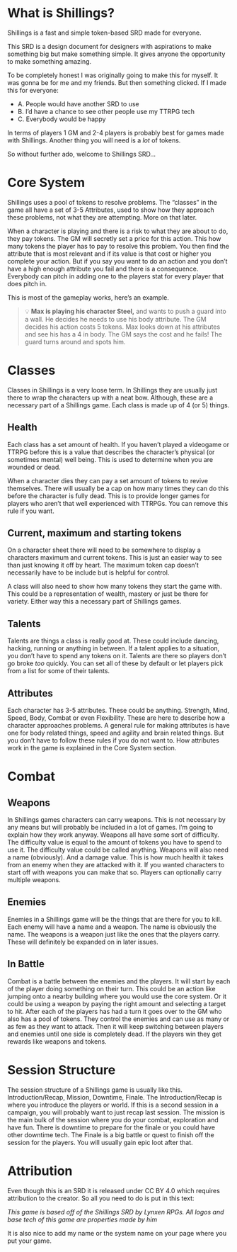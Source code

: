 # What is Shillings?

Shillings is a fast and simple token-based SRD made for everyone.

This SRD is a design document for designers with aspirations to make something big but make something simple. It gives anyone the opportunity to make something amazing.

To be completely honest I was originally going to make this for myself. It was gonna be for me and my friends. But then something clicked. If I made this for everyone:

- A. People would have another SRD to use
- B. I’d have a chance to see other people use my TTRPG tech
- C. Everybody would be happy

In terms of players 1 GM and 2-4 players is probably best for games made with Shillings. Another thing you will need is a _lot_ of tokens.

So without further ado, welcome to Shillings SRD...

# Core System

Shillings uses a pool of tokens to resolve problems. The “classes” in the game all have a set of 3-5 Attributes, used to show how they approach these problems, not what they are attempting. More on that later.

When a character is playing and there is a risk to what they are about to do, they pay tokens. The GM will secretly set a price for this action. This how many tokens the player has to pay to resolve this problem. You then find the attribute that is most relevant and if its value is that cost or higher you complete your action. But if you say you want to do an action and you don’t have a high enough attribute you fail and there is a consequence. Everybody can pitch in adding one to the players stat for every player that does pitch in.

This is most of the gameplay works, here’s an example.


> 💡 **Max is playing his character Steel,** and wants to push a guard into a wall. He decides he needs to use his body attribute. The GM decides his action costs 5 tokens. Max looks down at his attributes and see his has a 4 in body. The GM says the cost and he fails! The guard turns around and spots him.


# Classes

Classes in Shillings is a very loose term. In Shillings they are usually just there to wrap the characters up with a neat bow. Although, these are a necessary part of a Shillings game. Each class is made up of 4 (or 5) things.

## Health

Each class has a set amount of health. If you haven’t played a videogame or TTRPG before this is a value that describes the character’s physical (or sometimes mental) well being. This is used to determine when you are wounded or dead.

When a character dies they can pay a set amount of tokens to revive themselves. There will usually be a cap on how many times they can do this before the character is fully dead. This is to provide longer games for players who aren’t that well experienced with TTRPGs. You can remove this rule if you want.

## Current, maximum and starting tokens

On a character sheet there will need to be somewhere to display a characters maximum and current tokens. This is just an easier way to see than just knowing it off by heart. The maximum token cap doesn’t necessarily have to be include but is helpful for control.

A class will also need to show how many tokens they start the game with. This could be a representation of wealth, mastery or just be there for variety. Either way this a necessary part of Shillings games.

## Talents

Talents are things a class is really good at. These could include dancing, hacking, running or anything in between. If a talent applies to a situation, you don’t have to spend any tokens on it. Talents are there so players don’t go broke _too_ quickly. You can set all of these by default or let players pick from a list for some of their talents.

## Attributes

Each character has 3-5 attributes. These could be anything. Strength, Mind, Speed, Body, Combat or even Flexibility. These are here to describe how a character approaches problems. A general rule for making attributes is have one for body related things, speed and agility and brain related things. But you don’t have to follow these rules if you do not want to. How attributes work in the game is explained in the Core System section.

# Combat

## Weapons

In Shillings games characters can carry weapons. This is not necessary by any means but will probably be included in a lot of games. I’m going to explain how they work anyway. Weapons all have some sort of difficulty. The difficulty value is equal to the amount of tokens you have to spend to use it. The difficulty value could be called anything. Weapons will also need a name (obviously). And a damage value. This is how much health it takes from an enemy when they are attacked with it. If you wanted characters to start off with weapons you can make that so. Players can optionally carry multiple weapons.

## Enemies

Enemies in a Shillings game will be the things that are there for you to kill. Each enemy will have a name and a weapon. The name is obviously the name. The weapons is a weapon just like the ones that the players carry. These will definitely be expanded on in later issues.

## In Battle

Combat is a battle between the enemies and the players. It will start by each of the player doing something on their turn. This could be an action like jumping onto a nearby building where you would use the core system. Or it could be using a weapon by paying the right amount and selecting a target to hit. After each of the players has had a turn it goes over to the GM who also has a pool of tokens. They control the enemies and can use as many or as few as they want to attack. Then it will keep switching between players and enemies until one side is completely dead. If the players win they get rewards like weapons and tokens.

# Session Structure

The session structure of a Shillings game is usually like this. Introduction/Recap, Mission, Downtime, Finale. The Introduction/Recap is where you introduce the players or world. If this is a second session in a campaign, you will probably want to just recap last session. The mission is the main bulk of the session where you do your combat, exploration and have fun. There is downtime to prepare for the finale or you could have other downtime tech. The Finale is a big battle or quest to finish off the session for the players. You will usually gain epic loot after that.

# Attribution

Even though this is an SRD it is released under CC BY 4.0 which requires attribution to the creator. So all you need to do is put in this text:

_This game is based off of the Shillings SRD by Lynxen RPGs. All logos and base tech of this game are properties made by him_

It is also nice to add my name or the system name on your page where you put your game.
